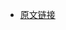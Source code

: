 - [原文链接](https://mysqlmed.wordpress.com/2020/06/11/mysql-innodb-cluster-disaster-recovery-contingency-via-a-group-replication-slave/)
